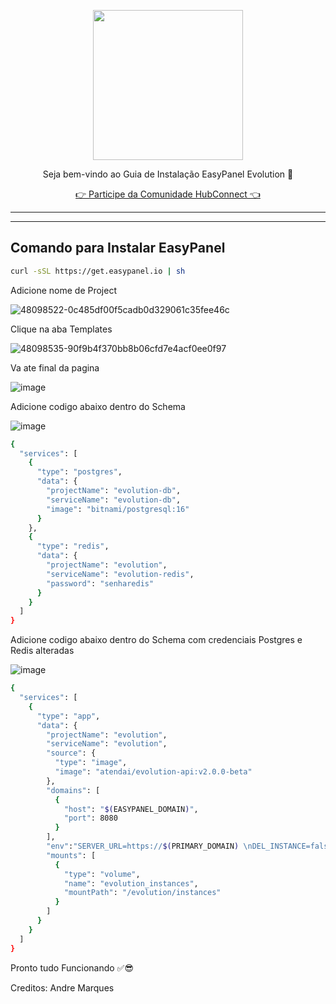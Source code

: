 <p align="center">
<img src="https://cwmkt.com.br/wp-content/uploads/2024/04/logo_github.png" width="240" />
<p align="center">Seja bem-vindo ao Guia de Instalação EasyPanel Evolution 🚀</p>
</p>
  
<p align="center"> 
<a href="https://hubconnect.top" target="_blank">👉 Participe da Comunidade HubConnect 👈</a>
</p>

<hr />
<hr />

## Comando para Instalar EasyPanel

```bash
curl -sSL https://get.easypanel.io | sh
```

Adicione nome de Project

![48098522-0c485df00f5cadb0d329061c35fee46c](https://github.com/cwmkt/easypanelevotypebot/assets/91642837/b72c1359-91ca-4bf6-9fb1-32525ba5747b)

Clique na aba Templates

![48098535-90f9b4f370bb8b06cfd7e4acf0ee0f97](https://github.com/cwmkt/easypanelevotypebot/assets/91642837/03c1830c-621c-40b3-94ee-93eb568c8d2e)

Va ate final da pagina

![image](https://github.com/comunidadehubconnect/easypanelwoofedcrm/assets/91642837/828a9e88-45f2-4b6b-98f1-ab4f164d2889)

Adicione codigo abaixo dentro do Schema

![image](https://github.com/comunidadehubconnect/easypanelwoofedcrm/assets/91642837/74b97f33-e5d2-495d-aaba-25bb8b433adf)

```bash
{
  "services": [
    {
      "type": "postgres",
      "data": {
        "projectName": "evolution-db",
        "serviceName": "evolution-db",
        "image": "bitnami/postgresql:16"
      }
    },
    {
      "type": "redis",
      "data": {
        "projectName": "evolution",
        "serviceName": "evolution-redis",
        "password": "senharedis"
      }
    }
  ]
}
```

Adicione codigo abaixo dentro do Schema com credenciais Postgres e Redis alteradas

![image](https://github.com/comunidadehubconnect/easypanelwoofedcrm/assets/91642837/74b97f33-e5d2-495d-aaba-25bb8b433adf)

```bash
{
  "services": [
    {
      "type": "app",
      "data": {
        "projectName": "evolution",
        "serviceName": "evolution",
        "source": {
          "type": "image",
          "image": "atendai/evolution-api:v2.0.0-beta"
        },
        "domains": [
          {
            "host": "$(EASYPANEL_DOMAIN)",
            "port": 8080
          }
        ],
        "env":"SERVER_URL=https://$(PRIMARY_DOMAIN) \nDEL_INSTANCE=false \nDEL_TEMP_INSTANCES=false \nPROVIDER_ENABLED=false \nPROVIDER_HOST=127.0.0.1 \nPROVIDER_PORT=5656 \nPROVIDER_PREFIX=evolution_v2 \nDATABASE_ENABLED=true \nDATABASE_PROVIDER=postgresql \nDATABASE_CONNECTION_URI=urlpostgres \nDATABASE_CONNECTION_CLIENT_NAME=evolution_v2 \nCACHE_REDIS_ENABLED=true \nCACHE_REDIS_URI=urlredis \nCACHE_REDIS_PREFIX_KEY=evolution_v2 \nCACHE_REDIS_SAVE_INSTANCES=false \nCACHE_LOCAL_ENABLED=false \nS3_ENABLED=false \nS3_ACCESS_KEY= \nS3_SECRET_KEY= \nRABBITMQ_ENABLED=false \nRABBITMQ_URI=amqp://admin:admin@rabbitmq:5672/default \nRABBITMQ_EXCHANGE_NAME=evolution_v2 \nRABBITMQ_GLOBAL_ENABLED=false \nRABBITMQ_EVENTS_APPLICATION_STARTUP=false \nRABBITMQ_EVENTS_INSTANCE_CREATE=false \nRABBITMQ_EVENTS_INSTANCE_DELETE=false \nRABBITMQ_EVENTS_QRCODE_UPDATED=false \nRABBITMQ_EVENTS_MESSAGES_SET=false \nRABBITMQ_EVENTS_MESSAGES_UPSERT=true \nRABBITMQ_EVENTS_MESSAGES_EDITED=false \nRABBITMQ_EVENTS_MESSAGES_UPDATE=false \nRABBITMQ_EVENTS_MESSAGES_DELETE=false \nRABBITMQ_EVENTS_SEND_MESSAGE=false \nRABBITMQ_EVENTS_CONTACTS_SET=false \nRABBITMQ_EVENTS_CONTACTS_UPSERT=false \nRABBITMQ_EVENTS_CONTACTS_UPDATE=false \nRABBITMQ_EVENTS_PRESENCE_UPDATE=false \nRABBITMQ_EVENTS_CHATS_SET=false \nRABBITMQ_EVENTS_CHATS_UPSERT=false \nRABBITMQ_EVENTS_CHATS_UPDATE=false \nRABBITMQ_EVENTS_CHATS_DELETE=false \nRABBITMQ_EVENTS_GROUPS_UPSERT=false \nRABBITMQ_EVENTS_GROUP_UPDATE=false \nRABBITMQ_EVENTS_GROUP_PARTICIPANTS_UPDATE=false \nRABBITMQ_EVENTS_CONNECTION_UPDATE=true \nRABBITMQ_EVENTS_CALL=false \nRABBITMQ_EVENTS_TYPEBOT_START=false \nRABBITMQ_EVENTS_TYPEBOT_CHANGE_STATUS=false \nSQS_ENABLED=false \nSQS_ACCESS_KEY_ID= \nSQS_SECRET_ACCESS_KEY= \nSQS_ACCOUNT_ID= \nSQS_REGION= \nWEBSOCKET_ENABLED=false \nWEBSOCKET_GLOBAL_EVENTS=false \nWA_BUSINESS_TOKEN_WEBHOOK=evolution \nWA_BUSINESS_URL=https://graph.facebook.com \nWA_BUSINESS_VERSION=v20.0 \nWA_BUSINESS_LANGUAGE=pt_BR \nWEBHOOK_GLOBAL_URL='' \nWEBHOOK_GLOBAL_ENABLED=false \nWEBHOOK_GLOBAL_WEBHOOK_BY_EVENTS=false \nWEBHOOK_EVENTS_APPLICATION_STARTUP=false \nWEBHOOK_EVENTS_QRCODE_UPDATED=true \nWEBHOOK_EVENTS_MESSAGES_SET=true \nWEBHOOK_EVENTS_MESSAGES_UPSERT=true \nWEBHOOK_EVENTS_MESSAGES_EDITED=true \nWEBHOOK_EVENTS_MESSAGES_UPDATE=true \nWEBHOOK_EVENTS_MESSAGES_DELETE=true \nWEBHOOK_EVENTS_SEND_MESSAGE=true \nWEBHOOK_EVENTS_CONTACTS_SET=true \nWEBHOOK_EVENTS_CONTACTS_UPSERT=true \nWEBHOOK_EVENTS_CONTACTS_UPDATE=true \nWEBHOOK_EVENTS_PRESENCE_UPDATE=true \nWEBHOOK_EVENTS_CHATS_SET=true \nWEBHOOK_EVENTS_CHATS_UPSERT=true \nWEBHOOK_EVENTS_CHATS_UPDATE=true \nWEBHOOK_EVENTS_CHATS_DELETE=true \nWEBHOOK_EVENTS_GROUPS_UPSERT=true \nWEBHOOK_EVENTS_GROUPS_UPDATE=true \nWEBHOOK_EVENTS_GROUP_PARTICIPANTS_UPDATE=true \nWEBHOOK_EVENTS_CONNECTION_UPDATE=true \nWEBHOOK_EVENTS_LABELS_EDIT=true \nWEBHOOK_EVENTS_LABELS_ASSOCIATION=true \nWEBHOOK_EVENTS_CALL=true \nWEBHOOK_EVENTS_TYPEBOT_START=false \nWEBHOOK_EVENTS_TYPEBOT_CHANGE_STATUS=false \nWEBHOOK_EVENTS_ERRORS=false \nWEBHOOK_EVENTS_ERRORS_WEBHOOK= \nCONFIG_SESSION_PHONE_CLIENT=Evolution API V2 \nCONFIG_SESSION_PHONE_NAME=Chrome \nCONFIG_SESSION_PHONE_VERSION=2.2413.51 \nQRCODE_LIMIT=30 \nTYPEBOT_ENABLED=false \nTYPEBOT_API_VERSION=latest \nCHATWOOT_ENABLED=false \nCHATWOOT_MESSAGE_READ=true \nCHATWOOT_IMPORT_DATABASE_CONNECTION_URI=postgresql://postgres:PASSWORD@postgres:5432/chatwoot?sslmode=disable \nCHATWOOT_IMPORT_PLACEHOLDER_MEDIA_MESSAGE=true \nS3_BUCKET=evolution \nS3_PORT=443 \nS3_ENDPOINT=files.site.com \nS3_USE_SSL=true \nAUTHENTICATION_API_KEY=429683C4C977415CAAFCCE10F7D57E11 \nAUTHENTICATION_EXPOSE_IN_FETCH_INSTANCES=true \nLANGUAGE=pt_BR",
        "mounts": [
          {
            "type": "volume",
            "name": "evolution_instances",
            "mountPath": "/evolution/instances"
          }
        ]
      }
    }
  ]
}
```


Pronto tudo Funcionando ✅😎

Creditos: Andre Marques
